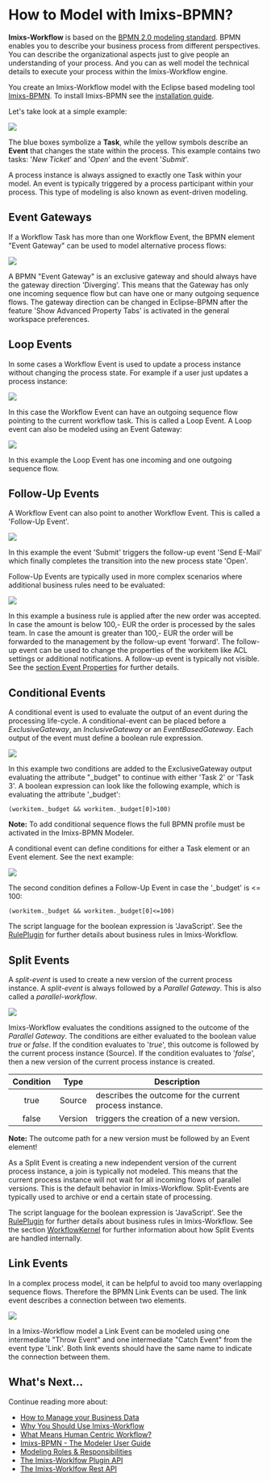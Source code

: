 # How to Model with Imixs-BPMN?

**Imixs-Workflow** is based on the [BPMN 2.0 modeling standard](http://www.bpmn.org/). BPMN enables you to describe your business process from different perspectives. You can describe the organizational aspects just to give people an understanding of your process. And you can as well model the technical details to execute your process within the Imixs-Workflow engine.

You create an Imixs-Workflow model with the Eclipse based modeling tool [Imixs-BPMN](index.html). To install Imixs-BPMN see the [installation guide](./modelling/install.html).

Let's take look at a simple example:

<img src="../images/modelling/example_01.png"  />

The blue boxes symbolize a **Task**, while the yellow symbols describe an **Event** that changes the state within the process.
This example contains two tasks: '_New Ticket_' and '_Open_' and the event '_Submit_'.

A process instance is always assigned to exactly one Task within your model. An event is typically triggered by a process participant within your process. This type of modeling is also known as event-driven modeling. 



## Event Gateways
If a Workflow Task has more than one Workflow Event, the BPMN element "Event Gateway" can be used to model alternative process flows: 

<img src="../images/modelling/example_02.png"/>

A BPMN "Event Gateway" is an exclusive gateway and should always have the gateway direction 'Diverging'. This means that the Gateway has only one incoming sequence flow but can have one or many outgoing sequence flows. The gateway direction can be changed in Eclipse-BPMN after the feature 'Show Advanced Property Tabs' is activated in the general workspace preferences. 



## Loop Events

In some cases a Workflow Event is used to update a process instance without changing the process state. For example if a user just updates a process instance: 

<img src="../images/modelling/example_03.png"/>

In this case the Workflow Event can have an outgoing sequence flow pointing to the current workflow task. This is called a Loop Event. A Loop event can also be modeled using an Event Gateway:

<img src="../images/modelling/example_04.png"/>

In this example the Loop Event has one incoming and one outgoing sequence flow.  


## Follow-Up Events

A Workflow Event can also point to another Workflow Event. This is called a 'Follow-Up Event'. 

<img src="../images/modelling/example_05.png"/>

In this example the event 'Submit' triggers the follow-up event 'Send E-Mail' which finally completes the transition into the new process state 'Open'.

Follow-Up Events are typically used in more complex scenarios where additional business rules need to be evaluated:

<img src="../images/modelling/example_06.png"/>

In this example a business rule is applied after the new order was accepted. In case the amount is below 100,- EUR the order is processed by the sales team. In case the amount is greater than 100,- EUR the order will be forwarded to the management by the follow-up event 'forward'. The follow-up event can be used to change the properties of the workitem like ACL settings or additional notifications. A follow-up event is typically not visible. See the [section Event Properties](./activities.html) for further details. 
 
 
## Conditional Events

A conditional event is used to evaluate the output of an event during the processing life-cycle. A conditional-event can be placed before a _ExclusiveGateway_, an _InclusiveGateway_ or an _EventBasedGateway_. Each output of the event must define a boolean rule expression.

<img src="../images/modelling/example_08.png"/>
 
In this example two conditions are added to the ExclusiveGateway output evaluating the attribute "_budget" to continue with either 'Task 2' or 'Task 3'. 
A boolean expression can look like the following example, which is evaluating the attribute '_budget':

    (workitem._budget && workitem._budget[0]>100)

**Note:** To add conditional sequence flows the full BPMN profile must be activated in the Imixs-BPMN Modeler. 

A conditional event can define conditions for either a Task element or an Event element. See the next example:
 
<img src="../images/modelling/example_09.png"/>
 
The second condition defines a Follow-Up Event in case the '_budget' is <= 100:     

    (workitem._budget && workitem._budget[0]<=100) 

The script language for the boolean expression is 'JavaScript'. See the [RulePlugin](../engine/plugins/ruleplugin.html) for further details about business rules in Imixs-Workflow. 



## Split Events

A _split-event_ is used to create a new version of the current process instance. 
A _split-event_ is always followed by a _Parallel Gateway_. This is also called a  _parallel-workflow_. 

<img src="../images/modelling/example_11.png"/>


Imixs-Workflow evaluates the conditions assigned to the outcome of the _Parallel Gateway_. The conditions are either evaluated to the boolean value _true_ or _false_. 
If the condition evaluates to '_true_', this outcome is followed by the current process instance (Source).
If the condition evaluates to '_false_', then a new version of the current process instance is created.  

 
| Condition 	| Type              | Description                               						|
|:-------------:|:-----------------:|-------------------------------------------------------------------|
|true           | Source            | describes the outcome for the  current process instance.			|
|false          | Version           | triggers the creation of a new version. 							|


**Note:** The outcome path for a new version must be followed by an Event element! 
 
As a Split Event is creating a new independent version of the current process instance, a join is typically not modeled. This means that the current process instance will not wait for all incoming flows of parallel versions. This is the default behavior in Imixs-Workflow. Split-Events are typically used to archive or end a certain state of processing.

The script language for the boolean expression is 'JavaScript'. See the [RulePlugin](../engine/plugins/ruleplugin.html) for further details about business rules in Imixs-Workflow. See the section [WorkflowKernel](../core/workflowkernel.html#Split_Events) for further information about how Split Events are handled internally. 

## Link Events

In a complex process model, it can be helpful to avoid too many overlapping sequence flows. Therefore the BPMN Link Events can be used. The link event describes a connection between two elements. 

<img src="../images/modelling/example_07.png"/>

In a Imixs-Workflow model a Link Event can be modeled using one intermediate "Throw Event" and one intermediate "Catch Event" from the event type 'Link'. Both link events should have the same name to indicate the connection between them.


## What's Next...

Continue reading more about:

 * [How to Manage your Business Data](../quickstart/workitem.html)
 * [Why You Should Use Imixs-Workflow](../quickstart/why.html)
 * [What Means Human Centric Workflow?](../quickstart/human.html)
 * [Imixs-BPMN - The Modeler User Guide](../modelling/index.html)
 * [Modeling Roles & Responsibilities](../quickstart/roles_responsibilities.html)
 * [The Imixs-Worklfow Plugin API](../engine/plugins/index.html)
 * [The Imixs-Worklfow Rest API](../restapi/index.html)
 
 